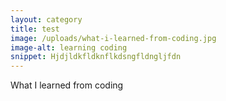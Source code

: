 ```yaml
---
layout: category
title: test
image: /uploads/what-i-learned-from-coding.jpg
image-alt: learning coding
snippet: Hjdjldkfldknflkdsngfldngljfdn
---
```



What I learned from coding